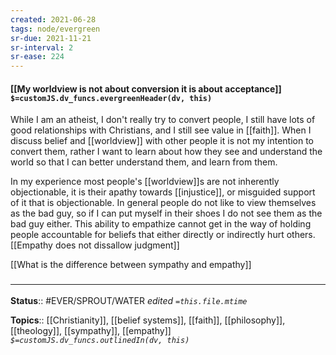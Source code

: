 ```yaml
---
created: 2021-06-28
tags: node/evergreen
sr-due: 2021-11-21
sr-interval: 2
sr-ease: 224
---
```


#### [[My worldview is not about conversion it is about acceptance]] `$=customJS.dv_funcs.evergreenHeader(dv, this)`

While I am an atheist, I don't really try to convert people, I still have lots of good relationships with Christians, and I still see value in [[faith]]. When I discuss belief and [[worldview]] with other people it is not my intention to convert them, rather I want to learn about how they see and understand the world so that I can better understand them, and learn from them.

In my experience most people's [[worldview]]s are not inherently objectionable, it is their apathy towards [[injustice]], or misguided support of it that is objectionable. In general people do not like to view themselves as the bad guy, so if I can put myself in their shoes I do not see them as the bad guy either. This ability to empathize cannot get in the way of holding people accountable for beliefs that either directly or indirectly hurt others. [[Empathy does not dissallow judgment]]

[[What is the difference between sympathy and empathy]]

### <hr class="footnote"/>

**Status**:: #EVER/SPROUT/WATER 
*edited `=this.file.mtime`*

**Topics**:: [[Christianity]], [[belief systems]], [[faith]], [[philosophy]], [[theology]], [[sympathy]], [[empathy]]
*`$=customJS.dv_funcs.outlinedIn(dv, this)`*

